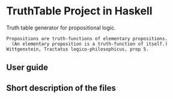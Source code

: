 # TruthTable Project in Haskell

Truth table generator for propositional logic.

    Propositions are truth-functions of elementary propositions.
      (An elementary proposition is a truth-function of itself.)
    Wittgenstein, Tractatus logico-philosophicus, prop 5.


## User guide

## Short description of the files
